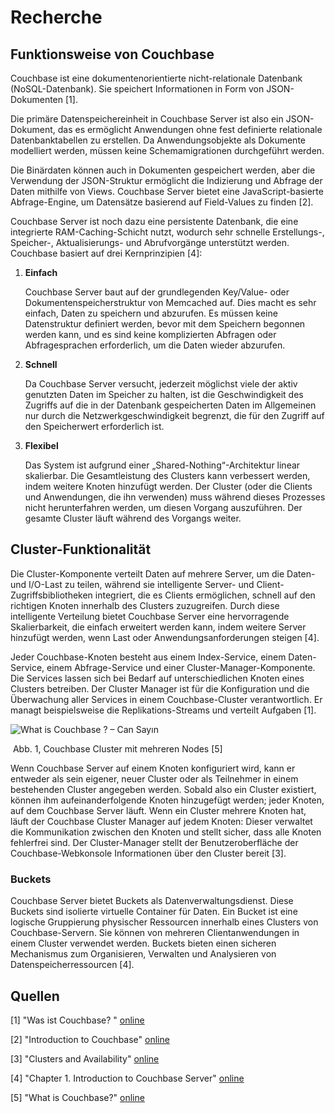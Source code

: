 # Recherche

## Funktionsweise von Couchbase

Couchbase ist eine dokumentenorientierte nicht-relationale Datenbank  (NoSQL-Datenbank). Sie speichert Informationen in Form von JSON-Dokumenten [1].

Die primäre Datenspeichereinheit in Couchbase Server ist also ein JSON-Dokument, das es ermöglicht Anwendungen ohne fest definierte relationale Datenbanktabellen zu erstellen. Da Anwendungsobjekte als Dokumente modelliert werden, müssen keine Schemamigrationen durchgeführt werden.

Die Binärdaten können auch in Dokumenten gespeichert werden, aber die Verwendung der JSON-Struktur ermöglicht die Indizierung und Abfrage der Daten mithilfe von Views. Couchbase Server bietet eine JavaScript-basierte Abfrage-Engine, um Datensätze basierend auf Field-Values zu finden [2].

Couchbase Server ist noch dazu eine persistente Datenbank, die eine integrierte RAM-Caching-Schicht nutzt, wodurch sehr schnelle Erstellungs-, Speicher-, Aktualisierungs- und Abrufvorgänge unterstützt werden. Couchbase basiert auf drei Kernprinzipien [4]:

1. **Einfach**

   Couchbase Server baut auf der grundlegenden Key/Value- oder Dokumentenspeicherstruktur von Memcached auf. Dies macht es sehr einfach, Daten zu speichern und abzurufen. Es müssen keine Datenstruktur definiert werden, bevor mit dem Speichern begonnen werden kann, und es sind keine komplizierten Abfragen oder Abfragesprachen erforderlich, um die Daten wieder abzurufen.

2. **Schnell**

   Da Couchbase Server versucht, jederzeit möglichst viele der aktiv genutzten Daten im Speicher zu halten, ist die Geschwindigkeit des Zugriffs auf die in der Datenbank gespeicherten Daten im Allgemeinen nur durch die Netzwerkgeschwindigkeit begrenzt, die für den Zugriff auf den Speicherwert erforderlich ist. 

3. **Flexibel**

   Das System ist aufgrund einer „Shared-Nothing“-Architektur linear skalierbar. Die Gesamtleistung des Clusters kann verbessert werden, indem weitere Knoten hinzufügt werden. Der Cluster (oder die Clients und Anwendungen, die ihn verwenden) muss während dieses Prozesses nicht herunterfahren werden, um diesen Vorgang auszuführen. Der gesamte Cluster läuft während des Vorgangs weiter.

## Cluster-Funktionalität

Die Cluster-Komponente verteilt Daten auf mehrere Server, um die Daten- und I/O-Last zu teilen, während sie intelligente Server- und Client-Zugriffsbibliotheken integriert, die es Clients ermöglichen, schnell auf den richtigen Knoten innerhalb des Clusters zuzugreifen. Durch diese intelligente Verteilung bietet Couchbase Server eine hervorragende Skalierbarkeit, die einfach erweitert werden kann, indem weitere Server hinzufügt werden, wenn Last oder Anwendungsanforderungen steigen [4].

Jeder Couchbase-Knoten besteht aus einem Index-Service, einem Daten-Service, einem Abfrage-Service und einer Cluster-Manager-Komponente. Die Services lassen sich bei Bedarf auf unterschiedlichen Knoten eines Clusters betreiben. Der Cluster Manager ist für die Konfiguration und die Überwachung aller Services in einem Couchbase-Cluster verantwortlich. Er managt beispielsweise die Replikations-Streams und verteilt Aufgaben [1]. 

![What is Couchbase ? – Can Sayın](https://www.cansayin.com/wp-content/uploads/2020/01/cb1-1.png)

​												Abb. 1, Couchbase Cluster mit mehreren Nodes [5]

Wenn Couchbase Server auf einem Knoten konfiguriert wird, kann er entweder als sein eigener, neuer Cluster oder als Teilnehmer in einem bestehenden Cluster angegeben werden. Sobald also ein Cluster existiert, können ihm aufeinanderfolgende Knoten hinzugefügt werden; jeder Knoten, auf dem Couchbase Server läuft. Wenn ein Cluster mehrere Knoten hat, läuft der Couchbase Cluster Manager auf jedem Knoten: Dieser verwaltet die Kommunikation zwischen den Knoten und stellt sicher, dass alle Knoten fehlerfrei sind. Der Cluster-Manager stellt der Benutzeroberfläche der Couchbase-Webkonsole Informationen über den Cluster bereit [3].

### Buckets

Couchbase Server bietet Buckets als Datenverwaltungsdienst. Diese Buckets sind isolierte virtuelle Container für Daten. Ein Bucket ist eine logische Gruppierung physischer Ressourcen innerhalb eines Clusters von Couchbase-Servern. Sie können von mehreren Clientanwendungen in einem Cluster verwendet werden. Buckets bieten einen sicheren Mechanismus zum Organisieren, Verwalten und Analysieren von Datenspeicherressourcen [4]. 

## Quellen

[1] "Was ist Couchbase? " [online](https://www.bigdata-insider.de/was-ist-couchbase-a-934651/)

[2] "Introduction to Couchbase" [online](https://www.todaysoftmag.com/article/1506/introduction-to-couchbase-nosql-document-database)

[3] "Clusters and Availability" [online](https://docs.couchbase.com/server/current/learn/clusters-and-availability/clusters-and-availability.html)

[4] "Chapter 1. Introduction to Couchbase Server" [online](https://www.oreilly.com/library/view/getting-started-with/9781449331054/ch01.html)

[5] "What is Couchbase?" [online](https://www.cansayin.com/what-is-couchbase/)